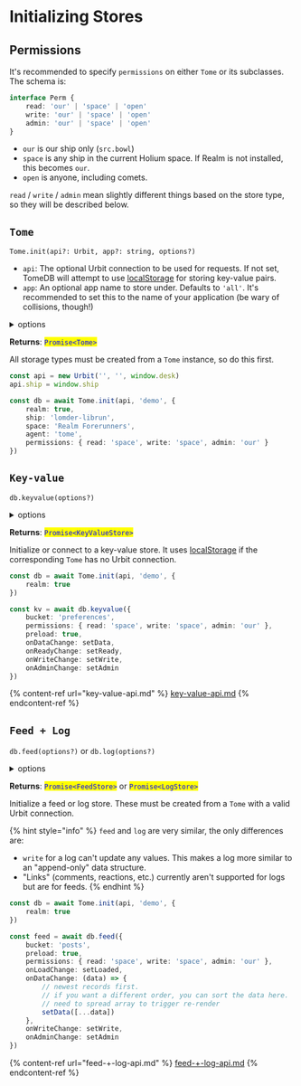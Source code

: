 # Initializing Stores

## Permissions

It's recommended to specify `permissions` on either `Tome` or its subclasses.  The schema is:

```typescript
interface Perm {
    read: 'our' | 'space' | 'open'
    write: 'our' | 'space' | 'open'
    admin: 'our' | 'space' | 'open'
}
```

* `our` is our ship only (`src.bowl`)
* `space` is any ship in the current Holium space.  If Realm is not installed, this becomes `our`.
* `open` is anyone, including comets.

`read` / `write` / `admin` mean slightly different things based on the store type, so they will be described below.

## `Tome`

`Tome.init(api?: Urbit, app?: string, options?)`

* `api`: The optional Urbit connection to be used for requests.  If not set, TomeDB will attempt to use [localStorage](https://developer.mozilla.org/en-US/docs/Web/API/Window/localStorage) for storing key-value pairs.
* `app`: An optional app name to store under.  Defaults to `'all'`.  It's recommended to set this to the name of your application (be wary of collisions, though!)

<details>

<summary>options</summary>

Optional `ship`, `space`, `agent`, `permissions`, and `realm` flag for initializing a Tome.

```typescript
options: {
    realm?: boolean = false
    ship?: string = api.ship
    space?: string = 'our'
    agent?: string = 'tome'
    permissions?: Perm
}
```

* `ship` can be specified with or without the `~`.
* `agent` specifies both the desk and agent name that the JavaScript client will use.  This is useful if you want to distribute a copy of TomeDB in the desk alongside your application.
* If `realm` is `false` , Tome will use `ship` and `space` as specified.
* If `realm` is `true`, `ship` and `space` must be either set together or not at all. &#x20;
  * If neither are set, Tome will automatically detect and use the current Realm space and corresponding host ship, as well as handle switching application data when a user changes spaces in Realm.
  * To create a "locked" Tome, specify `ship` and `space` together.  A locked Tome will work only in that specific space (think internal DAO tooling).

<!---->

* `permissions` is a default permissions level to be used by sub-classes.  When creating many store instances with the same permissions, simply specify them once here.

</details>

**Returns**: <mark style="color:blue;">`Promise<Tome>`</mark>

All storage types must be created from a `Tome` instance, so do this first.

```typescript
const api = new Urbit('', '', window.desk)
api.ship = window.ship

const db = await Tome.init(api, 'demo', {
    realm: true,
    ship: 'lomder-librun',
    space: 'Realm Forerunners',
    agent: 'tome',
    permissions: { read: 'space', write: 'space', admin: 'our' }
})
```

## `Key-value`

`db.keyvalue(options?)`

<details>

<summary>options</summary>

Optional `bucket`, `permissions`, `preload` flag, and callbacks for the key-value store.

```typescript
options: {
    bucket?: string = 'def'
    preload?: boolean = true
    permissions?: Perm
    onDataChange?: (data: Map<string, Value>()) => void
    onLoadChange?: (loaded: boolean) => void
    onReadyChange?: (ready: boolean) => void
    onWriteChange?: (write: boolean) => void
    onAdminChange?: (admin: boolean) => void
}
```

* `bucket` is the bucket name to store key-value pairs under.  If your app needs multiple key-value stores with different permissions, they should be different buckets.  Separating buckets can also save on download sizes depending on the application.
* `preload` is whether the client should fetch and cache all key-value pairs in the bucket, and subscribe to live updates.  This helps with responsiveness when using an application, since most requests won't go to Urbit.
* `permissions` is the permissions for the key-value store.  If not set, defaults to the Tome-level permissions.
  * `read` can read any key-value pairs from the bucket.
  * `write` can create new key-value pairs or update their own values.
  * `admin` can create or overwrite any values in the bucket.
* `onDataChange` is called whenever data in the key-value store changes, and can be used to re-render an application with new data.
* `onReadyChange` is called whenever the store changes `ready` state: after initial app configuration, and whenever a user changes between spaces in Realm.  Use combined with `preload` set to `false` to know when to show a loading screen, and when to start making requests.
* If preload is `true`, use `onLoadChange` instead to be notified when all data has been loaded and is addressable.  This also handles the case of switching between Realm spaces.
* `onWriteChange` and `onAdminChange` are called when the current user's `write` and `admin` permissions have been detected to change.

</details>

**Returns**: <mark style="color:blue;">`Promise<KeyValueStore>`</mark>

Initialize or connect to a key-value store.  It uses [localStorage](https://developer.mozilla.org/en-US/docs/Web/API/Window/localStorage) if the corresponding `Tome` has no Urbit connection.

```typescript
const db = await Tome.init(api, 'demo', {
    realm: true
})

const kv = await db.keyvalue({
    bucket: 'preferences',
    permissions: { read: 'space', write: 'space', admin: 'our' },
    preload: true,
    onDataChange: setData,
    onReadyChange: setReady,
    onWriteChange: setWrite,
    onAdminChange: setAdmin
})
```

{% content-ref url="key-value-api.md" %}
[key-value-api.md](key-value-api.md)
{% endcontent-ref %}

## `Feed + Log`

`db.feed(options?)` or `db.log(options?)`

<details>

<summary>options</summary>

Optional `bucket`, `permissions`, `preload` flag, and callbacks for the log or feed store.

```typescript
options: {
    bucket?: string = 'def'
    preload?: boolean = true
    permissions?: Perm
    onDataChange?: (data: FeedlogEntry[]) => void
    onLoadChange?: (loaded: boolean) => void
    onReadyChange?: (ready: boolean) => void
    onWriteChange?: (write: boolean) => void
    onAdminChange?: (admin: boolean) => void
}
```

`permissions` is the permissions for the feedlog store.  If not set, defaults to the Tome-level permissions.

* `read` can read any posts and metadata from the bucket.
* For a `feed`, `write` can create or update their own posts / links.  For a `log`, `write` only allows creating new posts.
* `admin` can create or overwrite any posts / links in the bucket.

Refer to the options under [key-value](initializing-stores.md#key-value) for more information, as the rest are functionally identical.

</details>

**Returns**: <mark style="color:blue;">`Promise<FeedStore>`</mark> or <mark style="color:blue;">`Promise<LogStore>`</mark>

Initialize a feed or log store.  These must be created from a `Tome` with a valid Urbit connection. &#x20;

{% hint style="info" %}
`feed` and `log` are very similar, the only differences are:

* `write` for a log can't update any values.  This makes a log more similar to an "append-only" data structure.
* "Links" (comments, reactions, etc.) currently aren't supported for logs but are for feeds.
{% endhint %}

```typescript
const db = await Tome.init(api, 'demo', {
    realm: true
})

const feed = await db.feed({
    bucket: 'posts',
    preload: true,
    permissions: { read: 'space', write: 'space', admin: 'our' },
    onLoadChange: setLoaded,
    onDataChange: (data) => {
        // newest records first.
        // if you want a different order, you can sort the data here.
        // need to spread array to trigger re-render
        setData([...data])
    },
    onWriteChange: setWrite,
    onAdminChange: setAdmin
})
```

{% content-ref url="feed-+-log-api.md" %}
[feed-+-log-api.md](feed-+-log-api.md)
{% endcontent-ref %}
